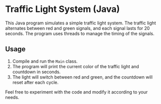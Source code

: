 # Traffic Light System (Java)

This Java program simulates a simple traffic light system. The traffic light alternates between red and green signals, and each signal lasts for 20 seconds. The program uses threads to manage the timing of the signals.

## Usage

1. Compile and run the `Main` class.
2. The program will print the current color of the traffic light and countdown in seconds.
3. The light will switch between red and green, and the countdown will reset after each cycle.

Feel free to experiment with the code and modify it according to your needs.
